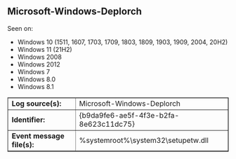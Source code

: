 ## Microsoft-Windows-Deplorch

Seen on:
* Windows 10 (1511, 1607, 1703, 1709, 1803, 1809, 1903, 1909, 2004, 20H2)
* Windows 11 (21H2)
* Windows 2008
* Windows 2012
* Windows 7
* Windows 8.0
* Windows 8.1

<table border="1" class="docutils">
  <tbody>
    <tr>
      <td><b>Log source(s):</b></td>
      <td>Microsoft-Windows-Deplorch</td>
    </tr>
    <tr>
      <td><b>Identifier:</b></td>
      <td>{b9da9fe6-ae5f-4f3e-b2fa-8e623c11dc75}</td>
    </tr>
    <tr>
      <td><b>Event message file(s):</b></td>
      <td>%systemroot%\system32\setupetw.dll</td>
    </tr>
  </tbody>
</table>

&nbsp;

